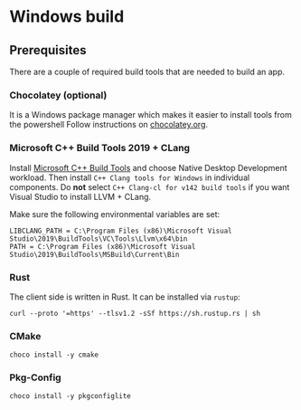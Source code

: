 # Windows build

## Prerequisites
There are a couple of required build tools that are needed to build an app.

### Chocolatey (optional)
It is a Windows package manager which makes it easier to install tools from the powershell
Follow instructions on [chocolatey.org](https://chocolatey.org/install).

### Microsoft C++ Build Tools 2019 + CLang
Install [Microsoft C++ Build Tools](https://visualstudio.microsoft.com/visual-cpp-build-tools/) and choose Native Desktop Development workload. Then install `C++ Clang tools for Windows` in individual components. Do **not** select `C++ Clang-cl for v142 build tools` if you want Visual Studio to install LLVM + CLang.

Make sure the following environmental variables are set:
```
LIBCLANG_PATH = C:\Program Files (x86)\Microsoft Visual Studio\2019\BuildTools\VC\Tools\Llvm\x64\bin
PATH = C:\Program Files (x86)\Microsoft Visual Studio\2019\BuildTools\MSBuild\Current\Bin
```

### Rust
The client side is written in Rust. It can be installed via `rustup`:
```
curl --proto '=https' --tlsv1.2 -sSf https://sh.rustup.rs | sh
```

### CMake
```
choco install -y cmake
```
### Pkg-Config
```
choco install -y pkgconfiglite
```


